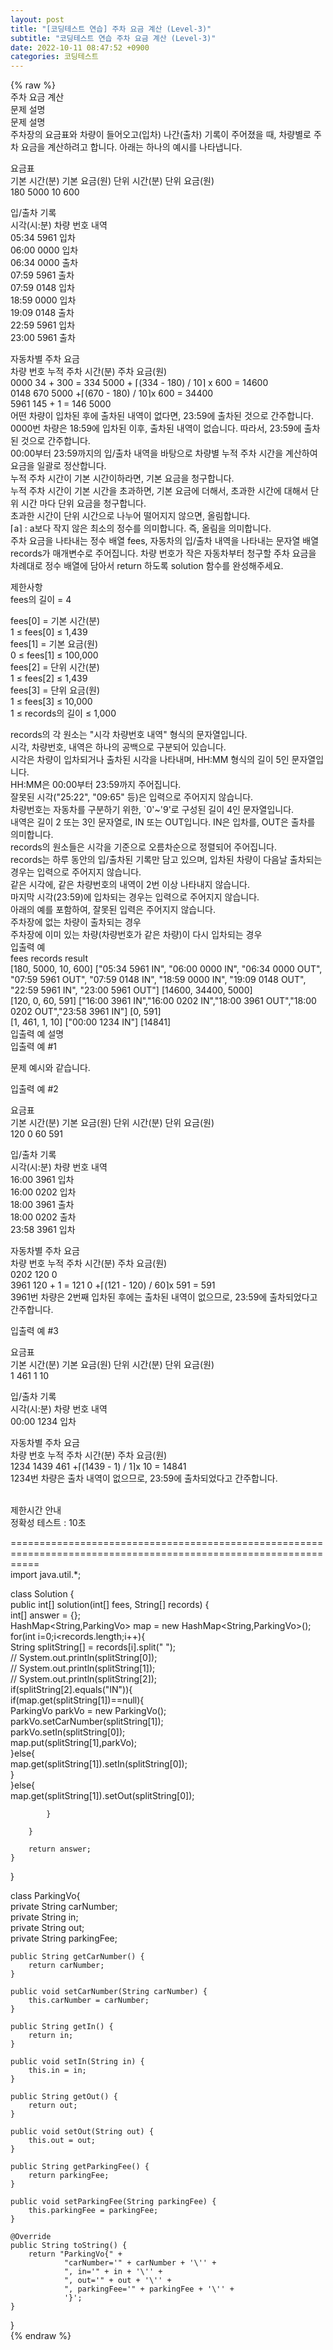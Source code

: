 ```yaml
---  
layout: post  
title: "[코딩테스트 연습] 주차 요금 계산 (Level-3)"  
subtitle: "코딩테스트 연습 주차 요금 계산 (Level-3)"  
date: 2022-10-11 08:47:52 +0900  
categories: 코딩테스트  
---  
```

{% raw %}  
주차 요금 계산  
문제 설명  
문제 설명  
주차장의 요금표와 차량이 들어오고(입차) 나간(출차) 기록이 주어졌을 때, 차량별로 주차 요금을 계산하려고 합니다. 아래는 하나의 예시를 나타냅니다.  
  
요금표  
기본 시간(분)	기본 요금(원)	단위 시간(분)	단위 요금(원)  
180	5000	10	600  
  
입/출차 기록  
시각(시:분)	차량 번호	내역  
05:34	5961	입차  
06:00	0000	입차  
06:34	0000	출차  
07:59	5961	출차  
07:59	0148	입차  
18:59	0000	입차  
19:09	0148	출차  
22:59	5961	입차  
23:00	5961	출차  
  
자동차별 주차 요금  
차량 번호	누적 주차 시간(분)	주차 요금(원)  
0000	34 + 300 = 334	5000 + ⌈(334 - 180) / 10⌉ x 600 = 14600  
0148	670	5000 +⌈(670 - 180) / 10⌉x 600 = 34400  
5961	145 + 1 = 146	5000  
어떤 차량이 입차된 후에 출차된 내역이 없다면, 23:59에 출차된 것으로 간주합니다.  
0000번 차량은 18:59에 입차된 이후, 출차된 내역이 없습니다. 따라서, 23:59에 출차된 것으로 간주합니다.  
00:00부터 23:59까지의 입/출차 내역을 바탕으로 차량별 누적 주차 시간을 계산하여 요금을 일괄로 정산합니다.  
누적 주차 시간이 기본 시간이하라면, 기본 요금을 청구합니다.  
누적 주차 시간이 기본 시간을 초과하면, 기본 요금에 더해서, 초과한 시간에 대해서 단위 시간 마다 단위 요금을 청구합니다.  
초과한 시간이 단위 시간으로 나누어 떨어지지 않으면, 올림합니다.  
⌈a⌉ : a보다 작지 않은 최소의 정수를 의미합니다. 즉, 올림을 의미합니다.  
주차 요금을 나타내는 정수 배열 fees, 자동차의 입/출차 내역을 나타내는 문자열 배열 records가 매개변수로 주어집니다. 차량 번호가 작은 자동차부터 청구할 주차 요금을 차례대로 정수 배열에 담아서 return 하도록 solution 함수를 완성해주세요.  
  
제한사항  
fees의 길이 = 4  
  
fees[0] = 기본 시간(분)  
1 ≤ fees[0] ≤ 1,439  
fees[1] = 기본 요금(원)  
0 ≤ fees[1] ≤ 100,000  
fees[2] = 단위 시간(분)  
1 ≤ fees[2] ≤ 1,439  
fees[3] = 단위 요금(원)  
1 ≤ fees[3] ≤ 10,000  
1 ≤ records의 길이 ≤ 1,000  
  
records의 각 원소는 "시각 차량번호 내역" 형식의 문자열입니다.  
시각, 차량번호, 내역은 하나의 공백으로 구분되어 있습니다.  
시각은 차량이 입차되거나 출차된 시각을 나타내며, HH:MM 형식의 길이 5인 문자열입니다.  
HH:MM은 00:00부터 23:59까지 주어집니다.  
잘못된 시각("25:22", "09:65" 등)은 입력으로 주어지지 않습니다.  
차량번호는 자동차를 구분하기 위한, `0'~'9'로 구성된 길이 4인 문자열입니다.  
내역은 길이 2 또는 3인 문자열로, IN 또는 OUT입니다. IN은 입차를, OUT은 출차를 의미합니다.  
records의 원소들은 시각을 기준으로 오름차순으로 정렬되어 주어집니다.  
records는 하루 동안의 입/출차된 기록만 담고 있으며, 입차된 차량이 다음날 출차되는 경우는 입력으로 주어지지 않습니다.  
같은 시각에, 같은 차량번호의 내역이 2번 이상 나타내지 않습니다.  
마지막 시각(23:59)에 입차되는 경우는 입력으로 주어지지 않습니다.  
아래의 예를 포함하여, 잘못된 입력은 주어지지 않습니다.  
주차장에 없는 차량이 출차되는 경우  
주차장에 이미 있는 차량(차량번호가 같은 차량)이 다시 입차되는 경우  
입출력 예  
fees	records	result  
[180, 5000, 10, 600]	["05:34 5961 IN", "06:00 0000 IN", "06:34 0000 OUT", "07:59 5961 OUT", "07:59 0148 IN", "18:59 0000 IN", "19:09 0148 OUT", "22:59 5961 IN", "23:00 5961 OUT"]	[14600, 34400, 5000]  
[120, 0, 60, 591]	["16:00 3961 IN","16:00 0202 IN","18:00 3961 OUT","18:00 0202 OUT","23:58 3961 IN"]	[0, 591]  
[1, 461, 1, 10]	["00:00 1234 IN"]	[14841]  
입출력 예 설명  
입출력 예 #1  
  
문제 예시와 같습니다.  
  
입출력 예 #2  
  
요금표  
기본 시간(분)	기본 요금(원)	단위 시간(분)	단위 요금(원)  
120	0	60	591  
  
입/출차 기록  
시각(시:분)	차량 번호	내역  
16:00	3961	입차  
16:00	0202	입차  
18:00	3961	출차  
18:00	0202	출차  
23:58	3961	입차  
  
자동차별 주차 요금  
차량 번호	누적 주차 시간(분)	주차 요금(원)  
0202	120	0  
3961	120 + 1 = 121	0 +⌈(121 - 120) / 60⌉x 591 = 591  
3961번 차량은 2번째 입차된 후에는 출차된 내역이 없으므로, 23:59에 출차되었다고 간주합니다.  
  
입출력 예 #3  
  
요금표  
기본 시간(분)	기본 요금(원)	단위 시간(분)	단위 요금(원)  
1	461	1	10  
  
입/출차 기록  
시각(시:분)	차량 번호	내역  
00:00	1234	입차  
  
자동차별 주차 요금  
차량 번호	누적 주차 시간(분)	주차 요금(원)  
1234	1439	461 +⌈(1439 - 1) / 1⌉x 10 = 14841  
1234번 차량은 출차 내역이 없으므로, 23:59에 출차되었다고 간주합니다.  
​  
  
제한시간 안내  
정확성 테스트 : 10초  
  
=================================================================================================================  
import java.util.*;  
  
class Solution {  
    public int[] solution(int[] fees, String[] records) {  
        int[] answer = {};  
        HashMap<String,ParkingVo> map = new HashMap<String,ParkingVo>();  
        for(int i=0;i<records.length;i++){  
            String splitString[] = records[i].split(" ");  
            // System.out.println(splitString[0]);  
            // System.out.println(splitString[1]);  
            // System.out.println(splitString[2]);  
            if(splitString[2].equals("IN")){  
                if(map.get(splitString[1])==null){  
                    ParkingVo parkVo = new ParkingVo();  
                    parkVo.setCarNumber(splitString[1]);  
                    parkVo.setIn(splitString[0]);  
                    map.put(splitString[1],parkVo);  
                }else{  
                    map.get(splitString[1]).setIn(splitString[0]);  
                }  
            }else{  
                map.get(splitString[1]).setOut(splitString[0]);  
  
            }  
  
        }  
  
        return answer;  
    }  
}  
  
class ParkingVo{  
    private String carNumber;  
    private String in;  
    private String out;  
    private String parkingFee;  
  
    public String getCarNumber() {  
        return carNumber;  
    }  
  
    public void setCarNumber(String carNumber) {  
        this.carNumber = carNumber;  
    }  
  
    public String getIn() {  
        return in;  
    }  
  
    public void setIn(String in) {  
        this.in = in;  
    }  
  
    public String getOut() {  
        return out;  
    }  
  
    public void setOut(String out) {  
        this.out = out;  
    }  
  
    public String getParkingFee() {  
        return parkingFee;  
    }  
  
    public void setParkingFee(String parkingFee) {  
        this.parkingFee = parkingFee;  
    }  
  
    @Override  
    public String toString() {  
        return "ParkingVo{" +  
                "carNumber='" + carNumber + '\'' +  
                ", in='" + in + '\'' +  
                ", out='" + out + '\'' +  
                ", parkingFee='" + parkingFee + '\'' +  
                '}';  
    }  
}  
{% endraw %}